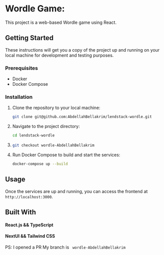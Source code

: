 # Wordle Game:

This project is a web-based Wordle game using React.

## Getting Started

These instructions will get you a copy of the project up and running on your local machine for development and testing purposes.

### Prerequisites

- Docker
- Docker Compose

### Installation

1. Clone the repository to your local machine:
    ```bash
    git clone git@github.com:AbdellahBellakrim/lendstack-wordle.git
    ```

2. Navigate to the project directory:
    ```bash
    cd lendstack-wordle
    ```
3. ```bash
   git checkout wordle-AbdellahBellakrim
   ```

4. Run Docker Compose to build and start the services:
    ```bash
    docker-compose up --build
    ```
## Usage

Once the services are up and running, you can access the frontend at `http://localhost:3000`.

## Built With
#### React.js && TypeScript
#### NextUI && Tailwind CSS

PS: I opened a PR My branch is ``` wordle-AbdellahBellakrim```
